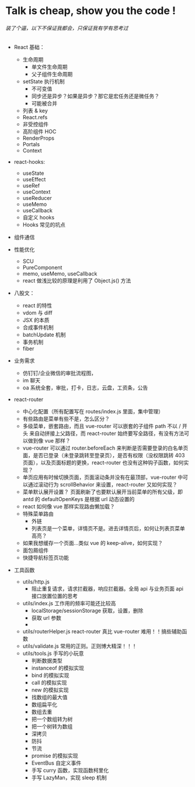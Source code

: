 # Talk is cheap, show you the code !

###### 装了个逼，以下不保证我都会，只保证我有学有思考过

- React 基础：
  - 生命周期
    - 单文件生命周期
    - 父子组件生命周期
  - setState 执行机制
    - 不可变值
    - 同步还是异步？如果是异步？那它是宏任务还是微任务？
    - 可能被合并
  - 列表 & key
  - React.refs
  - 非受控组件
  - 高阶组件 HOC
  - RenderProps
  - Portals
  - Context
- react-hooks:
  - useState
  - useEffect
  - useRef
  - useContext
  - useReducer
  - useMemo
  - useCallback
  - 自定义 hooks
  - Hooks 常见的坑点
- 组件通信
- 性能优化
  - SCU
  - PureComponent
  - memo, useMemo, useCallback
  - react 做浅比较的原理是利用了 Object.js() 方法
- 八股文：
  - react 的特性
  - vdom 与 diff
  - JSX 的本质
  - 合成事件机制
  - batchUpdate 机制
  - 事务机制
  - fiber
- 业务需求

  - 仿钉钉/企业微信的审批流程图，
  - im 聊天
  - oa 系统全套，审批，打卡，日志，云盘，工资条，公告

- react-router

  - 中心化配置（所有配置写在 routes/index.js 里面，集中管理）
  - 有些路由是菜单有些不是，怎么区分？
  - 多级菜单，嵌套路由，而且 vue-router 可以嵌套的子组件 path 不以 / 开头 来自动拼接上父路径，而 react-router 始终要写全路径，有没有方法可以做到像 vue 那样？
  - vue-router 可以通过 router.beforeEach 来判断是否需要登录的白名单页面，是否已登录（未登录跳转至登录页），是否有权限（没权限跳转 403 页面），以及页面标题的更换，react-router 也没有这种钩子函数，如何实现？
  - 单页应用有时候切换页面，页面滚动条并没有在最顶部，vue-router 中可以通过滚动行为 scrollBehavior 来设置，react-router 又如何实现？
  - 菜单默认展开设置？ 页面刷新了也要默认展开当前菜单的所有父级，即 antd 的 defaultOpenKeys 是根据 url 动态设置的
  - react 如何像 vue 那样实现路由懒加载？
  - 特殊菜单路由
    - 外链
    - 列表页是一个菜单，详情页不是。进去详情页后，如何让列表页菜单高亮？
  - 如果我想缓存一个页面...类似 vue 的 keep-alive，如何实现？
  - 面包屑组件
  - 快捷导航标签页功能

- 工具函数
  - utils/http.js
    - 阻止重复请求，请求拦截器，响应拦截器。全局 api 与业务页面 api 接口放置位置的思考
  - utils/index.js 工作用的频率可能还比较高
    - localStorage/sessionStorage 获取，设置，删除
    - 获取 url 参数
    -
  - utils/routerHelper.js react-router 真比 vue-router 难用！！搞些辅助函数
  - utils/validate.js 常用的正则。正则博大精深！！！
  - utils/tools.js 手写的小玩意
    - 判断数据类型
    - instanceof 的模拟实现
    - bind 的模拟实现
    - call 的模拟实现
    - new 的模拟实现
    - 找数组的最大值
    - 数组扁平化
    - 数组去重
    - 把一个数组转为树
    - 把一个树转为数组
    - 深拷贝
    - 防抖
    - 节流
    - promise 的模拟实现
    - EventBus 自定义事件
    - 手写 curry 函数，实现函数柯里化
    - 手写 LazyMan，实现 sleep 机制

